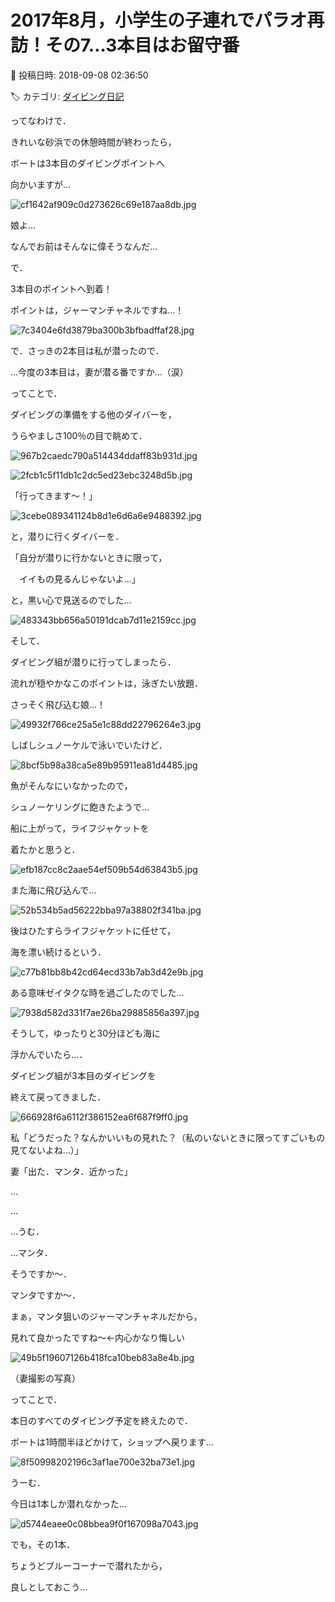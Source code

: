 # 2017年8月，小学生の子連れでパラオ再訪！その7…3本目はお留守番

📅 投稿日時: 2018-09-08 02:36:50

🏷️ カテゴリ: [ダイビング日記](ce3a7a8d424d112fce83ee85c81a0e344.md)

ってなわけで．


きれいな砂浜での休憩時間が終わったら，


ボートは3本目のダイビングポイントへ


向かいますが…




![cf1642af909c0d273626c69e187aa8db.jpg](images/cf1642af909c0d273626c69e187aa8db.jpg)




娘よ…


なんでお前はそんなに偉そうなんだ…





で．


3本目のポイントへ到着！


ポイントは，ジャーマンチャネルですね…！




![7c3404e6fd3879ba300b3bfbadffaf28.jpg](images/7c3404e6fd3879ba300b3bfbadffaf28.jpg)




で．さっきの2本目は私が潜ったので．


…今度の3本目は，妻が潜る番ですか…（涙）





ってことで．


ダイビングの準備をする他のダイバーを，


うらやましさ100％の目で眺めて．




![967b2caedc790a514434ddaff83b931d.jpg](images/967b2caedc790a514434ddaff83b931d.jpg)









![2fcb1c5f11db1c2dc5ed23ebc3248d5b.jpg](images/2fcb1c5f11db1c2dc5ed23ebc3248d5b.jpg)




「行ってきます～！」




![3cebe089341124b8d1e6d6a6e9488392.jpg](images/3cebe089341124b8d1e6d6a6e9488392.jpg)




と，潜りに行くダイバーを．


「自分が潜りに行かないときに限って，


　イイもの見るんじゃないよ…」


と，黒い心で見送るのでした…




![483343bb656a50191dcab7d11e2159cc.jpg](images/483343bb656a50191dcab7d11e2159cc.jpg)







そして．


ダイビング組が潜りに行ってしまったら．


流れが穏やかなこのポイントは，泳ぎたい放題．


さっそく飛び込む娘…！




![49932f766ce25a5e1c88dd22796264e3.jpg](images/49932f766ce25a5e1c88dd22796264e3.jpg)




しばしシュノーケルで泳いでいたけど．




![8bcf5b98a38ca5e89b95911ea81d4485.jpg](images/8bcf5b98a38ca5e89b95911ea81d4485.jpg)




魚がそんなにいなかったので，


シュノーケリングに飽きたようで…


船に上がって，ライフジャケットを


着たかと思うと．




![efb187cc8c2aae54ef509b54d63843b5.jpg](images/efb187cc8c2aae54ef509b54d63843b5.jpg)




また海に飛び込んで…




![52b534b5ad56222bba97a38802f341ba.jpg](images/52b534b5ad56222bba97a38802f341ba.jpg)




後はひたすらライフジャケットに任せて，


海を漂い続けるという．




![c77b81bb8b42cd64ecd33b7ab3d42e9b.jpg](images/c77b81bb8b42cd64ecd33b7ab3d42e9b.jpg)




ある意味ゼイタクな時を過ごしたのでした…




![7938d582d331f7ae26ba29885856a397.jpg](images/7938d582d331f7ae26ba29885856a397.jpg)







そうして，ゆったりと30分ほども海に


浮かんでいたら…．


ダイビング組が3本目のダイビングを


終えて戻ってきました．




![666928f6a6112f386152ea6f687f9ff0.jpg](images/666928f6a6112f386152ea6f687f9ff0.jpg)







私「どうだった？なんかいいもの見れた？（私のいないときに限ってすごいもの見てないよね…）」





妻「出た．マンタ．近かった」





…


…


…うむ．


…マンタ．


そうですか～．


マンタですか～．


まぁ，マンタ狙いのジャーマンチャネルだから，


見れて良かったですね～←内心かなり悔しい







![49b5f19607126b418fca10beb83a8e4b.jpg](images/49b5f19607126b418fca10beb83a8e4b.jpg)




（妻撮影の写真）





ってことで．


本日のすべてのダイビング予定を終えたので．


ボートは1時間半ほどかけて，ショップへ戻ります…




![8f50998202196c3af1ae700e32ba73e1.jpg](images/8f50998202196c3af1ae700e32ba73e1.jpg)




うーむ．


今日は1本しか潜れなかった…




![d5744eaee0c08bbea9f0f167098a7043.jpg](images/d5744eaee0c08bbea9f0f167098a7043.jpg)




でも，その1本．


ちょうどブルーコーナーで潜れたから，


良しとしておこう…
